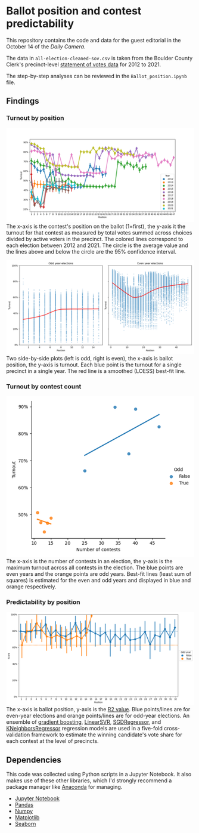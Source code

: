 # Ballot position and contest predictability

This repository contains the code and data for the guest editorial in the October 14 of the *Daily Camera*. 

The data in `all-election-cleaned-sov.csv` is taken from the Boulder County Clerk's precinct-level [statement of votes data](https://bouldercounty.gov/elections/by-year/) for 2012 to 2021.

The step-by-step analyses can be reviewed in the `Ballot_position.ipynb` file.

## Findings
### Turnout by position
![Turnout by position](turnout_by_position.png "Turnout by position")  
The x-axis is the contest's position on the ballot (1=first), the y-axis it the turnout for that contest as measured by total votes summed across choices divided by active voters in the precinct. The colored lines correspond to each election between 2012 and 2021. The circle is the average value and the lines above and below the circle are the 95% confidence interval.

![Turnout by position, odd even years](turnout_by_position_odd_even.png "Turnout by position, odd even years")  
Two side-by-side plots (left is odd, right is even), the x-axis is ballot position, the y-axis is turnout. Each blue point is the turnout for a single precinct in a single year. The red line is a smoothed (LOESS) best-fit line.

### Turnout by contest count
![Turnout by contest count](turnout_by_contest_number.png "Turnout by contest count")  
The x-axis is the number of contests in an election, the y-axis is the maximum turnout across all contests in the election. The blue points are even years and the orange points are odd years. Best-fit lines (least sum of squares) is estimated for the even and odd years and displayed in blue and orange respectively.

### Predictability by position
![Predictability by position](predictability_position.png "Predictability by position")  
The x-axis is ballot position, y-axis is the [R2 value](https://en.wikipedia.org/wiki/Coefficient_of_determination). Blue points/lines are for even-year elections and orange points/lines are for odd-year elections. An ensemble of [gradient boosting](https://scikit-learn.org/stable/modules/generated/sklearn.ensemble.GradientBoostingRegressor.html), [LinearSVR](https://scikit-learn.org/stable/modules/generated/sklearn.svm.LinearSVR.html), [SGDRegressor](https://scikit-learn.org/stable/modules/generated/sklearn.linear_model.SGDRegressor.html), and [KNeighborsRegressor](https://scikit-learn.org/stable/modules/generated/sklearn.neighbors.KNeighborsRegressor.html) regression models are used in a five-fold cross-validation framework to estimate the winning candidate's vote share for each contest at the level of precincts.

## Dependencies
This code was collected using Python scripts in a Jupyter Notebook. It also makes use of these other libraries, which I'd strongly recommend a package manager like [Anaconda](https://www.anaconda.com/products/individual) for managing.

* [Jupyter Notebook](https://jupyter.org/)
* [Pandas](https://pandas.pydata.org/)
* [Numpy](https://numpy.org/)
* [Matplotlib](https://matplotlib.org/)
* [Seaborn](https://seaborn.pydata.org/)